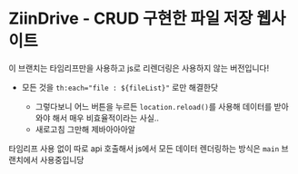 # ZiinDrive - CRUD 구현한 파일 저장 웹사이트

이 브랜치는 타임리프만을 사용하고 js로 리렌더링은 사용하지 않는 버전입니다!

-   모든 것을 `th:each="file : ${fileList}"` 로만 해결한닷

    -   그렇다보니 어느 버튼을 누르든 `location.reload()`를 사용해 데이터를 받아와야 해서 매우 비효율적이라는 사실..
    -   새로고침 그만해 제바아아아알

타임리프 사용 없이 따로 api 호출해서 js에서 모든 데이터 렌더링하는 방식은 `main` 브랜치에서 사용중입니당
